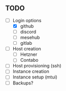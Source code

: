 
## TODO

* [ ] Login options
  * [x] github
  * [ ] discord
  * [ ] mesehub
  * [ ] gitlab
* [ ] Host creation
  * [ ] Hetzner
  * [ ] Contabo
* [ ] Host provisioning (ssh)
* [ ] Instance creation
* [ ] Instance setup (mtui)
* [ ] Backups?
